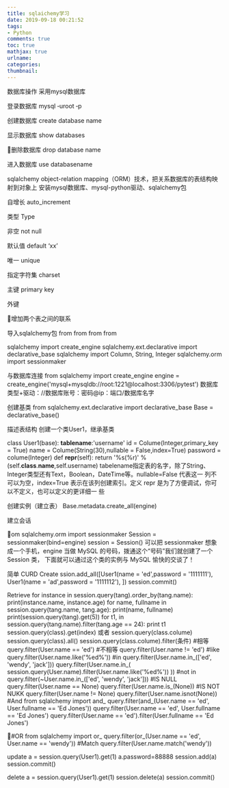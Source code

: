 ```yaml
---
title: sqlaichemy学习
date: 2019-09-18 00:21:52
tags: 
- Python
comments: true
toc: true
mathjax: true
urlname:
categories:
thumbnail:
---
```


数据库操作
采用mysql数据库

登录数据库
mysql ‐uroot ‐p

创建数据库
create database name

显示数据库
show databases

删除数据库
drop database name

进入数据库
use databasename

sqlalchemy
object-relation mapping（ORM）技术，把关系数据库的表结构映射到对象上
安装mysql数据库、mysql-python驱动、sqlalchemy包

自增长
auto_increment

类型
Type

非空
not null

默认值
default ‘xx’

唯一
unique

指定字符集
charset

主键
primary key

外键

增加两个表之间的联系

导入sqlalchemy包
from
from
from
from

sqlalchemy import create_engine
sqlalchemy.ext.declarative import declarative_base
sqlalchemy import Column, String, Integer
sqlalchemy.orm import sessionmaker

与数据库连接
from sqlalchemy import create_engine
engine = create_engine('mysql+mysqldb://root:1221@localhost:3306/pytest')
数据库类型+驱动：//数据库账号：密码@ip：端口/数据库名字

创建基类
from sqlalchemy.ext.declarative import declarative_base
Base = declarative_base()

描述表结构
创建一个类User1，继承基类

class User1(base):
__tablename__:'username'
id = Colume(Integer,primary_key = True)
name = Colume(String(30),nullable = False,index=True)
password = colume(Integer)
def __repr__(self):
return '%s(%r)' %(self.__class__.__name__,self.username)
tabelename指定表的名字，除了String、Integer类型还有Text，Boolean，DateTime等。nullable=False 代表这一
列不可以为空，index=True 表示在该列创建索引。定义 repr 是为了方便调试，你可以不定义，也可以定义的更详细一
些

创建实例（建立表）
Base.metadata.create_all(engine)

建立会话

om sqlalchemy.orm import sessionmaker
Session = sessionmaker(bind=engine)
session = Session()
可以把 sessionmaker 想象成一个手机，engine 当做 MySQL 的号码，拨通这个“号码”我们就创建了一个 Session 类，
下面就可以通过这个类的实例与 MySQL 愉快的交谈了！

简单 CURD
Create
ssion.add_all([User1(name = 'ed',password = '1111111'),
User1(name = 'ad',password = '1111112'),
])
session.commit()

Retrieve
for instance in session.query(tang).order_by(tang.name):
print(instance.name, instance.age)
for name, fullname in session.query(tang.name, tang.age):
print(name, fullname)
print(session.query(tang).get(5))
for t1, in session.query(tang.name).filter(tang.age == 24):
print t1
session.query(class).get(index)
或者
session.query(class.colume)
session.query(class).all()
session.query(class.colume).filter(条件)
#相等
query.filter(User.name == 'ed')
#不相等
query.filter(User.name != 'ed')
#like
query.filter(User.name.like('%ed%'))
#in
query.filter(User.name.in_(['ed', 'wendy', 'jack']))
query.filter(User.name.in_(
session.query(User.name).filter(User.name.like('%ed%'))
))
#not in
query.filter(~User.name.in_(['ed', 'wendy', 'jack']))
#IS NULL
query.filter(User.name == None)
query.filter(User.name.is_(None))
#IS NOT NUKK
query.filter(User.name != None)
query.filter(User.name.isnot(None))
#And
from sqlalchemy import and_
query.filter(and_(User.name == 'ed', User.fullname == 'Ed Jones'))
query.filter(User.name == 'ed', User.fullname == 'Ed Jones')
query.filter(User.name == 'ed').filter(User.fullname == 'Ed Jones')

#OR
from sqlalchemy import or_
query.filter(or_(User.name == 'ed', User.name == 'wendy'))
#Match
query.filter(User.name.match('wendy'))

update
a = session.query(User1).get(1)
a.password=88888
session.add(a)
session.commit()

delete
a = session.query(User1).get(1)
session.delete(a)
session.commit()

